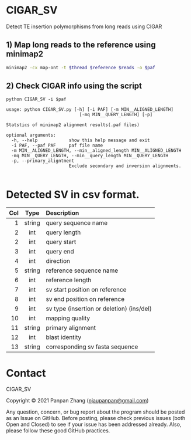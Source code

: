 # CIGAR_SV
Detect TE insertion polymorphisms from long reads using CIGAR

## 1) Map long reads to the reference using minimap2

```bash
minimap2 -cx map-ont -t $thread $reference $reads -o $paf
```
## 2) Check CIGAR info using the script

```
python CIGAR_SV -i $paf

usage: python CIGAR_SV.py [-h] [-i PAF] [-m MIN__ALIGNED_LENGTH]
                            [-mq MIN__QUERY_LENGTH] [-p]

Statstics of minimap2 alignment results(.paf files)

optional arguments:
  -h, --help            show this help message and exit
  -i PAF, --paf PAF     paf file name
  -m MIN__ALIGNED_LENGTH, --min__aligned_length MIN__ALIGNED_LENGTH
  -mq MIN__QUERY_LENGTH, --min__query_length MIN__QUERY_LENGTH
  -p, --primary_aligntment
                        Exclude secondary and inversion alignments.


```
# Detected SV in csv format.


|Col |Type  |Description                               |
|---:|:----:|:-----------------------------------------|
|1   |string|query sequence name                       |
|2   |int   |query length                              |
|2   |int   |query start                               |
|3   |int   |query end                                 |
|4   |int   |direction                                 |
|5   |string|reference sequence name                   |
|6   |int   |reference  length                         |
|7   |int   |sv start  position on reference           |
|8   |int   |sv end  position on reference             |
|9   |int   |sv type (insertion or deletion) (ins/del) |
|10  |int   |mapping quality                           |
|11  |string|primary alignment                         |
|12  |int   |blast identity                            |
|13  |string|corresponding sv fasta sequence           |


# Contact
CIGAR_SV

Copyright © 2021 Panpan Zhang (njaupanpan@gmail.com)

Any question, concern, or bug report about the program should be posted as an Issue on GitHub. Before posting, please check previous issues (both Open and Closed) to see if your issue has been addressed already. Also, please follow these good GitHub practices.
